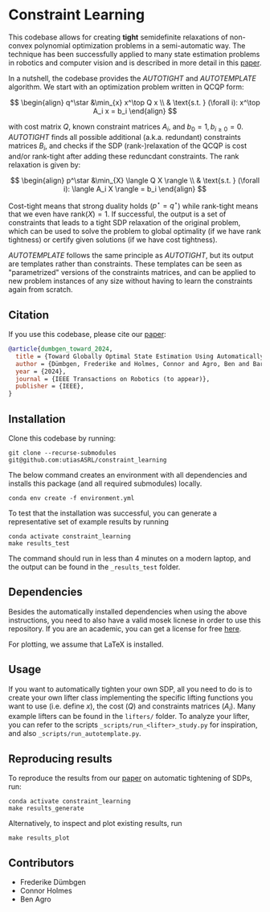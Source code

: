 # Constraint Learning

This codebase allows for creating **tight** semidefinite relaxations of non-convex polynomial optimization problems in a semi-automatic way. The technique has been successfully applied to many state estimation problems in robotics and computer vision and is described in more detail in this [paper](http://arxiv.org/abs/2308.05783). 

In a nutshell, the codebase provides the *AUTOTIGHT* and *AUTOTEMPLATE* algorithm. We start with an optimization problem written in QCQP form:

$$ 
\begin{align} q^\star &\min_{x} x^\top Q x  \\ 
& \text{s.t. } (\forall i): x^\top A_i x = b_i
\end{align} 
$$

with cost matrix $Q$, known constraint matrices $A_i$, and $b_0=1, b_{i\geq 0}=0$. *AUTOTIGHT* finds all possible additional (a.k.a. redundant) constraints matrices $B_i$, and checks if the SDP (rank-)relaxation of the QCQP is cost and/or rank-tight after adding these reduncdant constraints. The rank relaxation is given by:

$$ 
\begin{align} p^\star &\min_{X} \langle Q X \rangle  \\ 
& \text{s.t. } (\forall i): \langle A_i X \rangle = b_i
\end{align} 
$$

Cost-tight means that strong duality holds ($p^\star = q^\star$) while rank-tight means that we even have $\text{rank}(X)=1$.
If successful, the output is a set of constraints that leads to a tight SDP relaxation of the original problem, which can be used to solve the problem to global optimality (if we have rank tightness) or certify given solutions (if we have cost tightness). 

*AUTOTEMPLATE* follows the same principle as *AUTOTIGHT*, but its output are templates rather than constraints. These templates can be seen as "parametrized" versions of the constraints matrices, and can be applied to new problem instances of any size without having to learn the constraints again from scratch. 

## Citation
If you use this codebase, please cite our [paper](http://arxiv.org/abs/2308.05783):

```bibtex
@article{dumbgen_toward_2024,
  title = {Toward Globally Optimal State Estimation Using Automatically Tightened Semidefinite Relaxations},
  author = {Dümbgen, Frederike and Holmes, Connor and Agro, Ben and Barfoot, Timothy D.},
  year = {2024},
  journal = {IEEE Transactions on Robotics (to appear)},
  publisher = {IEEE},
}
```

## Installation

Clone this codebase by running:
```
git clone --recurse-submodules git@github.com:utiasASRL/constraint_learning
```

The below command creates an environment with all dependencies and installs this package (and all required submodules) locally.
```
conda env create -f environment.yml
```

To test that the installation was successful, you can generate a representative set of example results by running
```
conda activate constraint_learning 
make results_test
```
The command should run in less than 4 minutes on a modern laptop, and the output can be found in the `_results_test` folder.

## Dependencies

Besides the automatically installed dependencies when using the above instructions, you need to also have a valid mosek licnese in order to use this repository. If you are an academic, you can get a license for free [here](https://www.mosek.com/license/request/?i=acp).

For plotting, we assume that LaTeX is installed.

## Usage

If you want to automatically tighten your own SDP, all you need to do is to create your own lifter class implementing the specific lifting functions you want to use (i.e. define $x$), the cost ($Q$) and constraints matrices ($A_i$). Many example lifters can be found in the `lifters/` folder. To analyze your lifter, you can refer to the scripts `_scripts/run_<lifter>_study.py` for inspiration, and also `_scripts/run_autotemplate.py`.

## Reproducing results

To reproduce the results from our [paper](https://arxiv.org/abs/2308.05783) on automatic tightening of SDPs, run:
```
conda activate constraint_learning 
make results_generate
```

Alternatively, to inspect and plot existing results, run
```
make results_plot
```

## Contributors

- Frederike Dümbgen
- Connor Holmes
- Ben Agro
